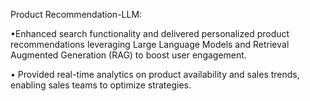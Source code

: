 
Product Recommendation-LLM:

•Enhanced search functionality and delivered personalized product recommendations leveraging Large Language Models and Retrieval Augmented Generation (RAG) to boost user engagement.

• Provided real-time analytics on product availability and sales trends, enabling sales teams to optimize strategies.
